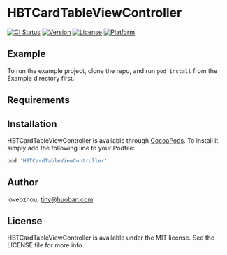 # HBTCardTableViewController

[![CI Status](https://img.shields.io/travis/lovebzhou/HBTCardTableViewController.svg?style=flat)](https://travis-ci.org/lovebzhou/HBTCardTableViewController)
[![Version](https://img.shields.io/cocoapods/v/HBTCardTableViewController.svg?style=flat)](https://cocoapods.org/pods/HBTCardTableViewController)
[![License](https://img.shields.io/cocoapods/l/HBTCardTableViewController.svg?style=flat)](https://cocoapods.org/pods/HBTCardTableViewController)
[![Platform](https://img.shields.io/cocoapods/p/HBTCardTableViewController.svg?style=flat)](https://cocoapods.org/pods/HBTCardTableViewController)

## Example

To run the example project, clone the repo, and run `pod install` from the Example directory first.

## Requirements

## Installation

HBTCardTableViewController is available through [CocoaPods](https://cocoapods.org). To install
it, simply add the following line to your Podfile:

```ruby
pod 'HBTCardTableViewController'
```

## Author

lovebzhou, tiny@huoban.com

## License

HBTCardTableViewController is available under the MIT license. See the LICENSE file for more info.

